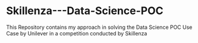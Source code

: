 # Skillenza---Data-Science-POC
This Repository contains my approach in solving the Data Science POC Use Case by Unilever in a competition conducted by Skillenza 
